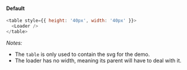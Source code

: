 #### Default

```js
<table style={{ height: '40px', width: '40px' }}>
  <Loader />
</table>
```

_Notes:_

* The `table` is only used to contain the svg for the demo.
* The loader has no width, meaning its parent will have to deal with it.
